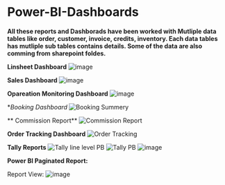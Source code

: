 # Power-BI-Dashboards
**All these reports and Dashborads have been worked with Mutliple data tables like order, customer, invoice, credits, inventory. Each data tables has mutliple sub tables contains details. Some of the data are also comming from sharepoint foldes.**

**Linsheet Dashboard**
![image](https://user-images.githubusercontent.com/31718191/166571024-bb64dd9c-1aea-461c-a05d-c8b0165504f4.png)

**Sales Dashboard**
![image](https://user-images.githubusercontent.com/31718191/166587883-dc97ca70-b6eb-4060-a887-a979bab28381.png)

**Opareation Monitoring Dashboard**
![image](https://user-images.githubusercontent.com/31718191/164943849-0323c8fd-119d-453d-9506-d0e749cf6168.png)

**Booking Dashboard*
![Booking Summery](https://user-images.githubusercontent.com/31718191/158047901-57f6fe59-e960-41a6-a2db-b5da22aa7e81.PNG)

** Commission Report**
![Commission Report](https://user-images.githubusercontent.com/31718191/158047888-27821bdb-ae72-467d-bfa7-51a880c15332.PNG)

**Order Tracking Dashboard**
![Order Tracking](https://user-images.githubusercontent.com/31718191/158047910-931f71f9-2905-4fdb-9bad-85b12bcc0ee2.PNG)

**Tally Reports**
![Tally line level PB](https://user-images.githubusercontent.com/31718191/158047921-5ca4e0c6-e69e-4825-868f-3ec88504b26a.PNG)
![Tally PB](https://user-images.githubusercontent.com/31718191/158047925-e60a2e5a-9eea-449a-8752-80aa4128ae8e.PNG)
![image](https://user-images.githubusercontent.com/31718191/164943905-e12b97eb-16d5-46af-92a0-f978e91e2e74.png)

**Power BI Paginated Report:**

Report View:
![image](https://user-images.githubusercontent.com/31718191/160937965-ef6faf41-a163-4c8f-9d44-84408810f10e.png)

